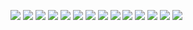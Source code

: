 ![](https://cdn.discordapp.com/attachments/970867194810490933/1073542985800761424/vlcsnap-2023-02-09-20h55m45s365.png)
![](https://cdn.discordapp.com/attachments/970867194810490933/1073542986127921152/vlcsnap-2023-02-09-20h53m55s583.png)
![](https://cdn.discordapp.com/attachments/970867194810490933/1074611450431160380/image.png)
![](https://cdn.discordapp.com/attachments/970867194810490933/1074611981702664233/image.png)
![](https://cdn.discordapp.com/attachments/970867194810490933/1083019497981608036/image.png)
![](https://cdn.discordapp.com/attachments/970867194810490933/1083019498426216498/8b46f4cf2f48bde31a2f9d621bc4cfda.jpg)
![](https://cdn.discordapp.com/attachments/970867194810490933/1083019498870800445/8fa10c5cae8aa4ec2fbab6ed373ac338.jpg)
![](https://cdn.discordapp.com/attachments/970867194810490933/1083019498635935754/8e16215ed36a0b4df4d4cbac28e35ede.jpg)
![](https://cdn.discordapp.com/attachments/970867194810490933/1083019499084722247/vdsvas.png)
![](https://media.discordapp.net/attachments/970867194810490933/1088741304281870466/FPLFcdlaIAICZR4.jpg?width=584&height=701)
![](https://media.discordapp.net/attachments/970867194810490933/1088741304529342464/FSABhoyaMAAyST6.jpg?width=526&height=701)
![](https://media.discordapp.net/attachments/970867194810490933/1094522617962168380/Quicksand_7-29_screenshot.png?width=1246&height=701)
![](https://media.discordapp.net/attachments/970867194810490933/1094522617064587314/River_mud_5-31_screenshot.png?width=1246&height=701)
![](https://media.discordapp.net/attachments/970867194810490933/1100700639736107008/OL_0-44_screenshot.png?width=1246&height=701)
